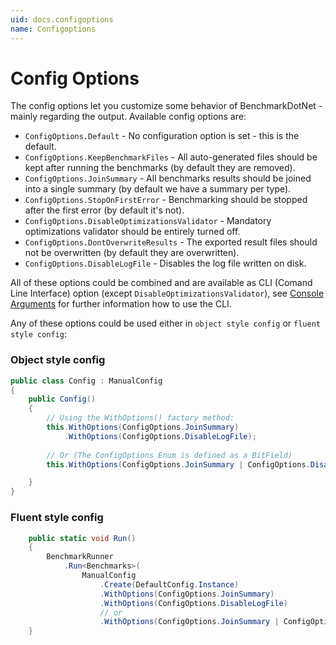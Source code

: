 ```yaml
---
uid: docs.configoptions
name: Configoptions
---
```


# Config Options

The config options let you customize some behavior of BenchmarkDotNet - mainly regarding the output.
Available config options are:

* `ConfigOptions.Default` - No configuration option is set - this is the default.
* `ConfigOptions.KeepBenchmarkFiles` - All auto-generated files should be kept after running the benchmarks (by default they are removed).
* `ConfigOptions.JoinSummary` - All benchmarks results should be joined into a single summary (by default we have a summary per type).
* `ConfigOptions.StopOnFirstError` - Benchmarking should be stopped after the first error (by default it's not).
* `ConfigOptions.DisableOptimizationsValidator` - Mandatory optimizations validator should be entirely turned off.
* `ConfigOptions.DontOverwriteResults` - The exported result files should not be overwritten (by default they are overwritten).
* `ConfigOptions.DisableLogFile` - Disables the log file written on disk.

All of these options could be combined and are available as CLI (Comand Line Interface) option (except `DisableOptimizationsValidator`), see [Console Arguments](xref:docs.console-args) for further information how to use the CLI.

Any of these options could be used either in `object style config` or `fluent style config`:

### Object style config

```cs
public class Config : ManualConfig
{
    public Config()
    {
        // Using the WithOptions() factory method:
        this.WithOptions(ConfigOptions.JoinSummary)
            .WithOptions(ConfigOptions.DisableLogFile);
        
        // Or (The ConfigOptions Enum is defined as a BitField)
        this.WithOptions(ConfigOptions.JoinSummary | ConfigOptions.DisableLogFile);

    }
}
```

### Fluent style config

```cs
    public static void Run()
    {
        BenchmarkRunner
            .Run<Benchmarks>(
                ManualConfig
                    .Create(DefaultConfig.Instance)
                    .WithOptions(ConfigOptions.JoinSummary)
                    .WithOptions(ConfigOptions.DisableLogFile)
                    // or
                    .WithOptions(ConfigOptions.JoinSummary | ConfigOptions.DisableLogFile));
    }
```
